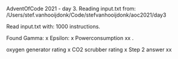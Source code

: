 AdventOfCode 2021 - day 3.
Reading input.txt from: /Users/stef.vanhooijdonk/Code/stefvanhooijdonk/aoc2021/day3

Read input.txt with: 1000 instructions.

Found 
Gamma:           x
Epsilon:         x
Powerconsumption xx .

oxygen generator rating x
CO2 scrubber rating x
Step 2 answer xx